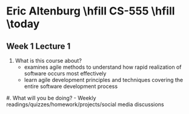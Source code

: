# Eric Altenburg \hfill CS-555 \hfill \today
## Week 1 Lecture 1

1. What is this course about?
	- examines agile methods to understand how rapid realization of software occurs most effectively
	- learn agile development principles and techniques covering the entire software development process

#. What will you be doing?
	- Weekly readings/quizzes/homework/projects/social media discussions

<!--- ## Week 1 Readings

### \quad Boehm 2002 — Agile Methods

- Traditional:
	- extensive planning, codified processes, rigorous reuse to make dev an efficient and predictable activity
- New Generation:
	- Cites corporate bureaucracy, rapid pace of information technology change, and dehumanizing effects of detailed plan-driven development for change in development
	- Wants to get rid of everything that isn't essential
- Keeping up with change is necessary but overdoing the change isn't good either
- Maybe a combined approach?
- \textbf{The planning spectrum}
	- Agile methods place more value on planning process than the resulting documentation
	- 


CS-424: Weekly Deliverable 12 (Sunday)
MA-346: HW1 Feb 16 (Tuesday)
CS-555: Project 1 and Quiz 1 Feb 17 (Wednesday)
CS-554: Lab 1 Feb 18 (Thursday)
--->
